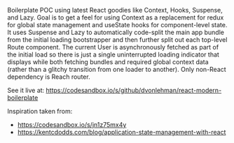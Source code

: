 Boilerplate POC using latest React goodies like Context, Hooks, Suspense, and Lazy. Goal is to get a feel for using Context as a replacement for redux for global state management and useState hooks for component-level state. It uses Suspense and Lazy to automatically code-split the main app bundle from the initial loading bootstrapper and then further split out each top-level Route component. The current User is asynchronously fetched as part of the initial load so there is just a single uninterrupted loading indicator that displays while both fetching bundles and required global context data (rather than a glitchy transition from one loader to another). Only non-React dependency is Reach router.

See it live at:
https://codesandbox.io/s/github/dvonlehman/react-modern-boilerplate

Inspiration taken from:

- https://codesandbox.io/s/jn1z75mx4y
- https://kentcdodds.com/blog/application-state-management-with-react

